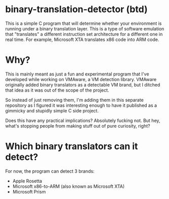 # binary-translation-detector (btd)
This is a simple C program that will determine whether your environment is running under a binary translation layer. This is a type of software emulation that "translates" a different instruction set architecture for a different one in real time. For example, Microsoft XTA translates x86 code into ARM code. 


# Why?
This is mainly meant as just a fun and experimental program that I've developed while working on VMAware, a VM detection library. VMAware originally added binary translators as a detectable VM brand, but I ditched that idea as it was out of the scope of the project. 

So instead of just removing them, I'm adding them in this separate repository as I figured it was interesting enough to have it published as a gimmicky and stupidly simple C side project. 

Does this have any practical implications? Absolutely fucking not. But hey, what's stopping people from making stuff out of pure curiosity, right?


# Which binary translators can it detect?
For now, the program can detect 3 brands:
 - Apple Rosetta
 - Microsoft x86-to-ARM (also known as Microsoft XTA)
 - Microsoft Prism